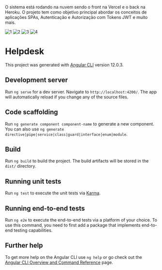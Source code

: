 O sistema está rodando na nuvem sendo o front na Vercel e o back na Heroku.
O projeto tem como objetivo principal abordar os conceitos de aplicações SPAs, Autenticação e Autorização com Tokens JWT e muito mais. 

![1](https://user-images.githubusercontent.com/11077068/169576933-2c45e8c3-7f45-4d14-a129-358170474882.png)
![2](https://user-images.githubusercontent.com/11077068/169576944-993c4d91-701f-48fa-8ca5-8f092e145fef.png)
![3](https://user-images.githubusercontent.com/11077068/169576947-f4290414-2085-495e-827a-da3c1c819dbb.png)
![4](https://user-images.githubusercontent.com/11077068/169576949-964ba4ab-f462-48e7-96ed-3d1bf0e3c2d5.png)


# Helpdesk

This project was generated with [Angular CLI](https://github.com/angular/angular-cli) version 12.0.3.

## Development server

Run `ng serve` for a dev server. Navigate to `http://localhost:4200/`. The app will automatically reload if you change any of the source files.

## Code scaffolding

Run `ng generate component component-name` to generate a new component. You can also use `ng generate directive|pipe|service|class|guard|interface|enum|module`.

## Build

Run `ng build` to build the project. The build artifacts will be stored in the `dist/` directory.

## Running unit tests

Run `ng test` to execute the unit tests via [Karma](https://karma-runner.github.io).

## Running end-to-end tests

Run `ng e2e` to execute the end-to-end tests via a platform of your choice. To use this command, you need to first add a package that implements end-to-end testing capabilities.

## Further help

To get more help on the Angular CLI use `ng help` or go check out the [Angular CLI Overview and Command Reference](https://angular.io/cli) page.
